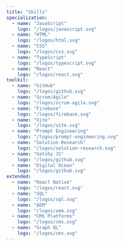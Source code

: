 ```yaml
---
title: "Skills"
specialization:
  - name: "JavaScript"
    logo: "/logos/javascript.svg"
  - name: "HTML"
    logo: "/logos/html.svg"
  - name: "CSS"
    logo: "/logos/css.svg"
  - name: "TypeScript"
    logo: "/logos/typescript.svg"
  - name: "React"
    logo: "/logos/react.svg"
toolkit:
  - name: "GitHub"
    logo: "/logos/github.svg"
  - name: "Scrum/Agile"
    logo: "/logos/scrum-agile.svg"
  - name: "Firebase"
    logo: "/logos/firebase.svg"
  - name: "Vite"
    logo: "/logos/vite.svg"
  - name: "Prompt Engineering"
    logo: "/logos/prompt-engineering.svg"
  - name: "Solution Research"
    logo: "/logos/solution-research.svg"
  - name: "Gatsby JS"
    logo: "/logos/github.svg"
  - name: "Digital Ocean"
    logo: "/logos/github.svg"
extended:
  - name: "React Native"
    logo: "/logos/react.svg"
  - name: "SQL"
    logo: "/logos/sql.svg"
  - name: "AEM"
    logo: "/logos/aem.svg"
  - name: "CMS Platforms"
    logo: "/logos/cms.svg"
  - name: "Graph QL"
    logo: "/logos/cms.svg"
---
```


